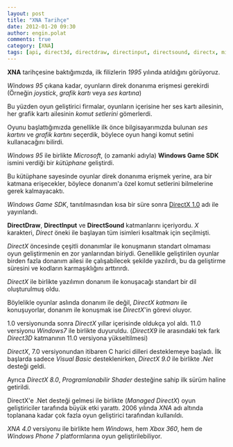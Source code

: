 ```yaml
---
layout: post
title: "XNA Tarihçe"
date: 2012-01-20 09:30
author: engin.polat
comments: true
category: [XNA]
tags: [api, direct3d, directdraw, directinput, directsound, directx, microsoft, wp7, XNA, xna game studio]
---
```

**XNA** tarihçesine baktığımızda, ilk filizlerin *1995* yılında atıldığını görüyoruz.

*Windows 95* çıkana kadar, oyunların direk donanıma erişmesi gerekirdi (Örneğin *joystick*, *grafik kartı* veya *ses kartına*)

Bu yüzden oyun geliştirici firmalar, oyunların içerisine her ses kartı ailesinin, her grafik kartı ailesinin *komut setlerini* gömerlerdi.

Oyunu başlattığımızda genellikle ilk önce bilgisayarımızda bulunan *ses kartını* ve *grafik kartını* seçerdik, böylece oyun hangi komut setini kullanacağını bilirdi.

*Windows 95* ile birlikte *Microsoft*, (o zamanki adıyla) **Windows Game SDK** ismini verdiği bir *kütüphane* geliştirdi.

Bu kütüphane sayesinde oyunlar direk donanıma erişmek yerine, ara bir katmana erişecekler, böylece donanım'a özel komut setlerini bilmelerine gerek kalmayacaktı.

*Windows Game SDK*, tanıtılmasından kısa bir süre sonra <a href="http://en.wikipedia.org/wiki/DirectX" title="Wikipedia : DirectX" target="_blank">DirectX 1.0</a> adı ile yayınlandı.

**DirectDraw**, **DirectInput** ve **DirectSound** katmanlarını içeriyordu. *X* karakteri, *Direct* öneki ile başlayan tüm isimleri kısaltmak için seçilmişti.

*DirectX* öncesinde çeşitli donanımlar ile konuşmanın standart olmaması oyun geliştirmenin en zor yanlarından biriydi. Genellikle geliştirilen oyunlar birden fazla donanım ailesi ile çalışabilecek şekilde yazılırdı, bu da geliştirme süresini ve kodların karmaşıklığını arttırırdı.

*DirectX* ile birlikte yazılımın donanım ile konuşacağı standart bir dil oluşturulmuş oldu.

Böylelikle oyunlar aslında donanım ile değil, *DirectX katmanı* ile konuşuyorlar, donanım ile konuşmak ise *DirectX*'in görevi oluyor.

1.0 versiyonunda sonra *DirectX* yıllar içerisinde oldukça yol aldı. 11.0 versiyonu *Windows7* ile birlikte duyuruldu. (*DirectX9* ile arasındaki tek fark *Direct3D* katmanının 11.0 versiyona yükseltilmesi)

*DirectX*, 7.0 versiyonundan itibaren C harici dilleri desteklemeye başladı. İlk başlarda sadece *Visual Basic* desteklenirken, *DirectX 9.0* ile birlikte *.Net* desteği geldi.

Ayrıca *DirectX 8.0*, *Programlanabilir Shader* desteğine sahip ilk sürüm haline getirildi.

DirectX'e .Net desteği gelmesi ile birlikte (*Managed DirectX*) oyun geliştiriciler tarafında büyük etki yarattı. 2006 yılında *XNA* adı altında toplanana kadar çok fazla oyun geliştirici tarafından kullanıldı.

*XNA 4.0* versiyonu ile birlikte hem *Windows*, hem *Xbox 360*, hem de *Windows Phone 7* platformlarına oyun geliştirilebiliyor.

